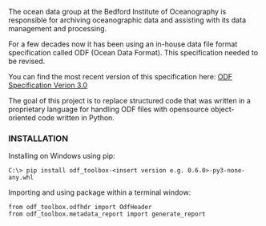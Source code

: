The ocean data group at the Bedford Institute of Oceanography is responsible for archiving oceanographic data and assisting with its data management and processing.

For a few decades now it has been using an in-house data file format specification called ODF (Ocean Data Format). 
This specification needed to be revised. 

You can find the most recent version of this specification here: [ODF Specification Verion 3.0](./ODF_File_Specification.md)

The goal of this project is to replace structured code that was written in a proprietary language for handling ODF files with opensource object-oriented code written in Python.

### INSTALLATION

Installing on Windows using pip:

    C:\> pip install odf_toolbox-<insert version e.g. 0.6.0>-py3-none-any.whl

Importing and using package within a terminal window:

    from odf_toolbox.odfhdr import OdfHeader
    from odf_toolbox.metadata_report import generate_report

